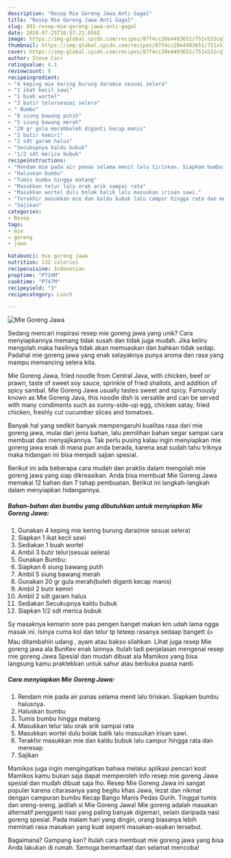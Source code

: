 ```yaml
---
description: "Resep Mie Goreng Jawa Anti Gagal"
title: "Resep Mie Goreng Jawa Anti Gagal"
slug: 891-resep-mie-goreng-jawa-anti-gagal
date: 2020-07-25T16:57:21.058Z
image: https://img-global.cpcdn.com/recipes/87f4cc20e4493651/751x532cq70/mie-goreng-jawa-foto-resep-utama.jpg
thumbnail: https://img-global.cpcdn.com/recipes/87f4cc20e4493651/751x532cq70/mie-goreng-jawa-foto-resep-utama.jpg
cover: https://img-global.cpcdn.com/recipes/87f4cc20e4493651/751x532cq70/mie-goreng-jawa-foto-resep-utama.jpg
author: Steve Carr
ratingvalue: 4.1
reviewcount: 8
recipeingredient:
- "4 keping mie kering burung daramie sesuai selera"
- "1 ikat kecil sawi"
- "1 buah wortel"
- "3 butir telursesuai selera"
- " Bumbu"
- "6 siung bawang putih"
- "5 siung bawang merah"
- "20 gr gula merahboleh diganti kecap manis"
- "2 butir kemiri"
- "2 sdt garam halus"
- "Secukupnya kaldu bubuk"
- "1/2 sdt merica bubuk"
recipeinstructions:
- "Rendam mie pada air panas selama menit lalu tiriskan. Siapkam bumbu halusnya."
- "Haluskan bumbu"
- "Tumis bumbu hingga matang"
- "Masukkan telur lalu orak arik sampai rata"
- "Masukkan wortel dulu bolak balik lalu masuukan irisan sawi."
- "Terakhir masukkan mie dan kaldu bubuk lalu campur hingga rata dan meresap"
- "Sajikan"
categories:
- Resep
tags:
- mie
- goreng
- jawa

katakunci: mie goreng jawa 
nutrition: 131 calories
recipecuisine: Indonesian
preptime: "PT24M"
cooktime: "PT47M"
recipeyield: "3"
recipecategory: Lunch

---
```



![Mie Goreng Jawa](https://img-global.cpcdn.com/recipes/87f4cc20e4493651/751x532cq70/mie-goreng-jawa-foto-resep-utama.jpg)

Sedang mencari inspirasi resep mie goreng jawa yang unik? Cara menyiapkannya memang tidak susah dan tidak juga mudah. Jika keliru mengolah maka hasilnya tidak akan memuaskan dan bahkan tidak sedap. Padahal mie goreng jawa yang enak selayaknya punya aroma dan rasa yang mampu memancing selera kita.

Mie Goreng Jawa, fried noodle from Central Java, with chicken, beef or prawn, taste of sweet soy sauce, sprinkle of fried shallots, and addition of spicy sambal. Mie Goreng Jawa usually tastes sweet and spicy. Famously known as Mie Goreng Java, this noodle dish is versatile and can be served with many condiments such as sunny-side-up egg, chicken satay, fried chicken, freshly cut cucumber slices and tomatoes.

Banyak hal yang sedikit banyak mempengaruhi kualitas rasa dari mie goreng jawa, mulai dari jenis bahan, lalu pemilihan bahan segar sampai cara membuat dan menyajikannya. Tak perlu pusing kalau ingin menyiapkan mie goreng jawa enak di mana pun anda berada, karena asal sudah tahu triknya maka hidangan ini bisa menjadi sajian spesial.


Berikut ini ada beberapa cara mudah dan praktis dalam mengolah mie goreng jawa yang siap dikreasikan. Anda bisa membuat Mie Goreng Jawa memakai 12 bahan dan 7 tahap pembuatan. Berikut ini langkah-langkah dalam menyiapkan hidangannya.

<!--inarticleads1-->

##### Bahan-bahan dan bumbu yang dibutuhkan untuk menyiapkan Mie Goreng Jawa:

1. Gunakan 4 keping mie kering burung dara(mie sesuai selera)
1. Siapkan 1 ikat kecil sawi
1. Sediakan 1 buah wortel
1. Ambil 3 butir telur(sesuai selera)
1. Gunakan  Bumbu:
1. Siapkan 6 siung bawang putih
1. Ambil 5 siung bawang merah
1. Gunakan 20 gr gula merah(boleh diganti kecap manis)
1. Ambil 2 butir kemiri
1. Ambil 2 sdt garam halus
1. Sediakan Secukupnya kaldu bubuk
1. Siapkan 1/2 sdt merica bubuk


Sy masaknya kemarin sore pas pengen banget makan krn udah lama ngga masak ini. Isinya cuma kol dan telur tp teteep rasanya sedaap bangett 👍 Mau ditambahin udang , ayam atau bakso silahkan. Lihat juga resep Mie goreng jawa ala BunKev enak lainnya. Itulah tadi penjelasan mengenai resep mie goreng Jawa Spesial dan mudah dibuat ala Mamikos yang bisa langsung kamu praktekkan untuk sahur atau berbuka puasa nanti. 

<!--inarticleads2-->

##### Cara menyiapkan Mie Goreng Jawa:

1. Rendam mie pada air panas selama menit lalu tiriskan. Siapkam bumbu halusnya.
1. Haluskan bumbu
1. Tumis bumbu hingga matang
1. Masukkan telur lalu orak arik sampai rata
1. Masukkan wortel dulu bolak balik lalu masuukan irisan sawi.
1. Terakhir masukkan mie dan kaldu bubuk lalu campur hingga rata dan meresap
1. Sajikan


Mamikos juga ingin mengingatkan bahwa melalui aplikasi pencari kost Mamikos kamu bukan saja dapat memperoleh info resep mie goreng Jawa spesial dan mudah dibuat saja lho. Resep Mie Goreng Jawa ini sangat populer karena citarasanya yang begitu khas Jawa, lezat dan nikmat dengan campuran bumbu Kecap Bango Manis Pedas Gurih. Tinggal tumis dan sreng-sreng, jadilah si Mie Goreng Jawa! Mie goreng adalah masakan alternatif pengganti nasi yang paling banyak digemari, selain daripada nasi goreng spesial. Pada malam hari yang dingin, orang biasanya lebih meminati rasa masakan yang kuat seperti masakan-asakan tersebut. 

Bagaimana? Gampang kan? Itulah cara membuat mie goreng jawa yang bisa Anda lakukan di rumah. Semoga bermanfaat dan selamat mencoba!
